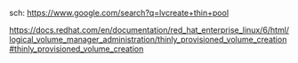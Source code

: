 sch: https://www.google.com/search?q=lvcreate+thin+pool

https://docs.redhat.com/en/documentation/red_hat_enterprise_linux/6/html/logical_volume_manager_administration/thinly_provisioned_volume_creation#thinly_provisioned_volume_creation
